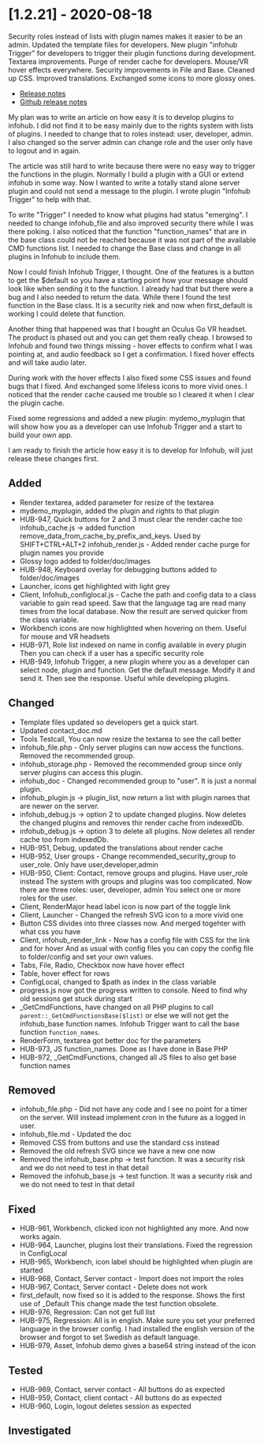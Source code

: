 # [1.2.21] - 2020-08-18
Security roles instead of lists with plugin names makes it easier to be an admin. Updated the template files for developers. New plugin "infohub Trigger" for developers to trigger their plugin functions during development. Textarea improvements. Purge of render cache for developers. Mouse/VR hover effects everywhere. Security improvements in File and Base. Cleaned up CSS. Improved translations. Exchanged some icons to more glossy ones. 

* [Release notes](main,release_v1_v1v2_v1v2v21)
* [Github release notes](https://github.com/peterlembke/infohub/releases/tag/v1.2.21)

My plan was to write an article on how easy it is to develop plugins to infohub. I did not find it to be easy mainly due to the rights system with lists of plugins. I needed to change that to roles instead: user, developer, admin. I also changed so the server admin can change role and the user only have to logout and in again.

The article was still hard to write because there were no easy way to trigger the functions in the plugin. Normally I build a plugin with a GUI or extend infohub in some way. Now I wanted to write a totally stand alone server plugin and could not send a message to the plugin. I wrote plugin "Infohub Trigger" to help with that.

To write "Trigger" I needed to know what plugins had status "emerging". I needed to change infohub_file and also improved security there while I was there poking. 
I also noticed that the function "function_names" that are in the base class could not be reached because it was not part of the available CMD functions list. I needed to change the Base class and change in all plugins in Infohub to include them.

Now I could finish Infohub Trigger, I thought. One of the features is a button to get the $default so you have a starting point how your message should look like when sending it to the function. I already had that but there were a bug and I also needed to return the data. While there I found the test function in the Base class. It is a security riek and now when first_default is working I could delete that function.

Another thing that happened was that I bought an Oculus Go VR headset. The product is phased out and you can get them really cheap. I browsed to Infohub and found two things missing - hover effects to confirm what I was pointing at, and audio feedback so I get a confirmation. I fixed hover effects and will take audio later.

During work with the hover effects I also fixed some CSS issues and found bugs that I fixed. And exchanged some lifeless icons to more vivid ones. I noticed that the render cache caused me trouble so I cleared it when I clear the plugin cache.

Fixed some regressions and added a new plugin: mydemo_myplugin that will show how you as a developer can use Infohub Trigger and a start to build your own app.

I am ready to finish the article how easy it is to develop for Infohub, will just release these changes first.

## Added
* Render textarea, added parameter for resize of the textarea
* mydemo_myplugin, added the plugin and rights to that plugin
* HUB-947, Quick buttons for 2 and 3 must clear the render cache too
    infohub_cache.js -> added function remove_data_from_cache_by_prefix_and_keys. Used by SHIFT+CTRL+ALT+2
    infohub_render.js - Added render cache purge for plugin names you provide
* Glossy logo added to folder/doc/images
* HUB-948, Keyboard overlay for debugging buttons added to folder/doc/images 
* Launcher, icons get highlighted with light grey
* Client, Infohub_configlocal.js - Cache the path and config data to a class variable to gain read speed.
    Saw that the language tag are read many times from the local database.
    Now the result are served quicker from the class variable.
* Workbench icons are now highlighted when hovering on them. Useful for mouse and VR headsets     
* HUB-971, Role list indexed on name in config available in every plugin
    Then you can check if a user has a specific security role
* HUB-949, Infohub Trigger, a new plugin where you as a developer can select node, plugin and function. 
    Get the default message. Modify it and send it. Then see the response. Useful while developing plugins.

## Changed
* Template files updated so developers get a quick start.
* Updated contact_doc.md
* Tools Testcall, You can now resize the textarea to see the call better
* infohub_file.php - Only server plugins can now access the functions. Removed the recommended group.
* infohub_storage.php - Removed the recommended group since only server plugins can access this plugin.
* infohub_doc - Changed recommended group to "user". It is just a normal plugin.
* infohub_plugin.js -> plugin_list, now return a list with plugin names that are newer on the server.
* infohub_debug.js -> option 2 to update changed plugins. Now deletes the changed plugins and removes thir render cache from indexedDb.
* infohub_debug.js -> option 3 to delete all plugins. Now deletes all render cache too from indexedDb.
* HUB-951, Debug, updated the translations about render cache
* HUB-952, User groups - Change recommended_security_group to user_role. Only have user,developer,admin
* HUB-950, Client: Contact, remove groups and plugins. Have user_role instead
    The system with groups and plugins was too complicated. Now there are three roles: user, developer, admin
    You select one or more roles for the user.
* Client, RenderMajor head label icon is now part of the toggle link
* Client, Launcher - Changed the refresh SVG icon to a more vivid one
* Button CSS divides into three classes now. And merged togehter with what css you have
* Client, infohub_render_link - Now has a config file with CSS for the link and for hover
    And as usual with config files you can copy the config file to folder/config and set your own values.
* Tabs, File, Radio, Checkbox now have hover effect
* Table, hover effect for rows
* ConfigLocal, changed to $path as index in the class variable
* progress.js now got the progress written to console. Need to find why old sessions get stuck during start
* _GetCmdFunctions, have changed on all PHP plugins to call `parent::_GetCmdFunctionsBase($list)` or
    else we will not get the infohub_base function names. Infohub Trigger want to call the base function `function_names`.
* RenderForm, textarea got better doc for the parameters
* HUB-973, JS function_names. Done as I have done in Base PHP
* HUB-972, _GetCmdFunctions, changed all JS files to also get base function names

## Removed
* infohub_file.php - Did not have any code and I see no point for a timer on the server. Will instead implement cron in the future as a logged in user.
* infohub_file.md - Updated the doc
* Removed CSS from buttons and use the standard css instead
* Removed the old refresh SVG since we have a new one now
* Removed the infohub_base.php -> test function. It was a security risk and we do not need to test in that detail 
* Removed the infohub_base.js -> test function. It was a security risk and we do not need to test in that detail 

## Fixed
* HUB-961, Workbench, clicked icon not highlighted any more. And now works again.
* HUB-964, Launcher, plugins lost their translations. Fixed the regression in ConfigLocal
* HUB-965, Workbench, icon label should be highlighted when plugin are started
* HUB-968, Contact, Server contact - Import does not import the roles
* HUB-967, Contact, Server contact - Delete does not work
* first_default, now fixed so it is added to the response. Shows the first use of _Default 
    This change made the test function obsolete.
* HUB-976, Regression: Can not get full list
* HUB-975, Regression: All is in english. Make sure you set your preferred language in the browser config.
    I had installed the english version of the browser and forgot to set Swedish as default language.
* HUB-979, Asset, Infohub demo gives a base64 string instead of the icon

## Tested
* HUB-969, Contact, server contact - All buttons do as expected
* HUB-959, Contact, client contact - All buttons do as expected
* HUB-960, Login, logout deletes session as expected

## Investigated
